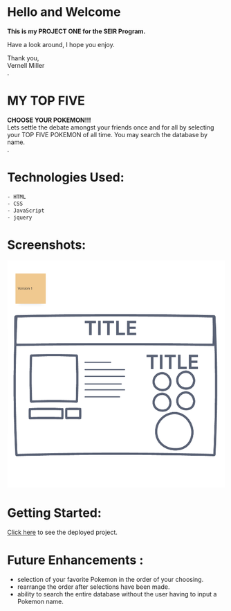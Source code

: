 # <strong>Hello and Welcome</strong>

 <strong>This is my PROJECT ONE for the SEIR Program.</strong>

Have a look around, I hope you enjoy.

<div>Thank you,</div>
Vernell Miller
<div>.</div>


# <strong>MY TOP FIVE </strong>

<div><strong>CHOOSE YOUR  POKEMON!!!</strong></div>
Lets settle the debate amongst your friends once and for all by selecting your TOP FIVE POKEMON of all time. You may search the database by name. 
<div>.</div>

# Technologies Used:

    - HTML
    - CSS
    - JavaScript
    - jquery

# Screenshots:
![screenshot 1](./images/layout_v1.png)

# Getting Started:

[Click here](#) to see the deployed project.


# Future Enhancements :

- selection of your favorite Pokemon in the order of your choosing.
- rearrange the order after selections have been made.
- ability to search the entire database without the user having to input a Pokemon name.